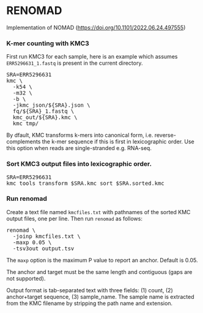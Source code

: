 # RENOMAD
Implementation of NOMAD (https://doi.org/10.1101/2022.06.24.497555)

### K-mer counting with KMC3

First run KMC3 for each sample, here is an example which assumes `ERR5296631_1.fastq` is  present in the current directory.

<pre>
SRA=ERR5296631
kmc \
  -k54 \
  -m32 \
  -b \
  -jkmc_json/${SRA}.json \
  fq/${SRA}_1.fastq \
  kmc_out/${SRA}.kmc \
  kmc_tmp/
</pre>

By dfault, KMC transforms k-mers into canonical form, i.e. reverse-complements the k-mer sequence if this is first in lexicographic order. Use this option when reads are single-stranded e.g. RNA-seq.

### Sort KMC3 output files into lexicographic order.

<pre>
SRA=ERR5296631
kmc_tools transform $SRA.kmc sort $SRA.sorted.kmc
</pre>

### Run renomad

Create a text file named `kmcfiles.txt` with pathnames of the sorted KMC output files, one per line. Then run `renomad` as follows:

<pre>
renomad \
  -joinp kmcfiles.txt \
  -maxp 0.05 \
  -tsv3out output.tsv
</pre>

The `maxp` option is the maximum P value to report an anchor. Default is 0.05.

The anchor and target must be the same length and contiguous (gaps are not supported).

Output format is tab-separated text with three fields: (1) count, (2) anchor+target sequence, (3) sample_name. The sample name is extracted from the KMC filename by stripping the path name and extension. 

